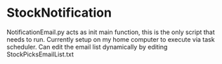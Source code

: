 # StockNotification
NotificationEmail.py acts as init main function, this is the only script that needs to run. Currently setup on my home computer to execute via task scheduler.
Can edit the email list dynamically by editing StockPicksEmailList.txt

